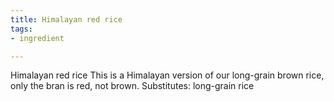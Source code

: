 ```yaml
---
title: Himalayan red rice
tags:
- ingredient

---
```

Himalayan red rice This is a Himalayan version of our long-grain brown rice, only the bran is red, not brown. Substitutes: long-grain rice
